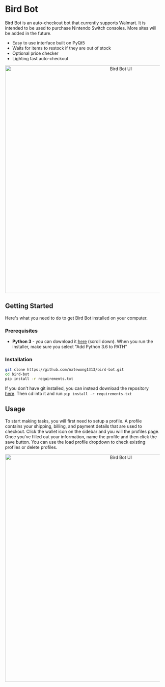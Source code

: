 # Bird Bot
Bird Bot is an auto-checkout bot that currently supports Walmart. It is intended to be used to purchase Nintendo Switch consoles. More sites will be added in the future.

* Easy to use interface built on PyQt5
* Waits for items to restock if they are out of stock
* Optional price checker
* Lighting fast auto-checkout

<p align="center">
  <img src="https://i.imgur.com/E105F74.png" alt="Bird Bot UI" width="738">
</p>

## Getting Started
Here's what you need to do to get Bird Bot installed on your computer.

### Prerequisites
* **Python 3** - you can download it [here](https://www.python.org/downloads/release/python-360/) (scroll down). When you run the installer, make sure you select "Add Python 3.6 to PATH"
### Installation
```sh
git clone https://github.com/natewong1313/bird-bot.git
cd bird-bot
pip install -r requirements.txt
```
If you don't have git installed, you can instead download the repository [here](https://github.com/natewong1313/bird-bot/archive/master.zip). Then cd into it and run `pip install -r requirements.txt`

## Usage
To start making tasks, you will first need to setup a profile. A profile contains your shipping, billing, and payment details that are used to checkout. Click the wallet icon on the sidebar and you will the profiles page. Once you've filled out your information, name the profile and then click the save button. You can use the load profile dropdown to check existing profiles or delete profiles.
<p align="center">
  <img src="https://i.imgur.com/BTTki9y.png" alt="Bird Bot UI" width="738">
</p>
